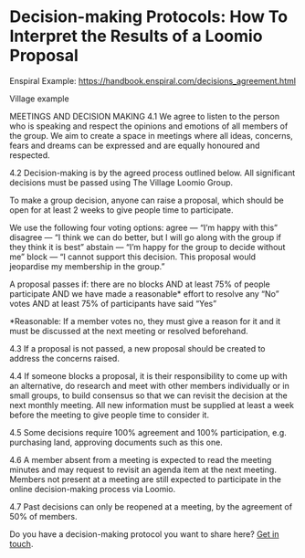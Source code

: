 # Decision-making Protocols: How To Interpret the Results of a Loomio Proposal


Enspiral Example: https://handbook.enspiral.com/decisions_agreement.html


Village example

MEETINGS AND DECISION MAKING
4.1 We agree to listen to the person who is speaking and respect the opinions and emotions of all members of the group. We aim to create a space in meetings where all ideas, concerns, fears and dreams can be expressed and are equally honoured and respected.


4.2 Decision-making is by the agreed process outlined below. All significant decisions must be passed using The Village Loomio Group.


To make a group decision, anyone can raise a proposal, which should be open for at least 2 weeks to give people time to participate.


We use the following four voting options:
agree — “I’m happy with this”
disagree — “I think we can do better, but I will go along with the group if they think it is best”
abstain — “I’m happy for the group to decide without me”
block — “I cannot support this decision. This proposal would jeopardise my membership in the group.”


A proposal passes if:
there are no blocks AND
at least 75% of people participate AND
we have made a reasonable* effort to resolve any “No” votes AND
at least 75% of participants have said “Yes”


*Reasonable: If a member votes no, they must give a reason for it and it must be discussed at the next meeting or resolved beforehand.

4.3 If a proposal is not passed, a new proposal should be created to address the concerns raised.


4.4 If someone blocks a proposal, it is their responsibility to come up with an alternative, do research and meet with other members individually or in small groups, to build consensus so that we can revisit the decision at the next monthly meeting. All new information must be supplied at least a week before the meeting to give people time to consider it.


4.5 Some decisions require 100% agreement and 100% participation, e.g. purchasing land, approving documents such as this one.


4.6 A member absent from a meeting is expected to read the meeting minutes and may request to revisit an agenda item at the next meeting. Members not present at a meeting are still expected to participate in the online decision-making process via Loomio.


4.7 Past decisions can only be reopened at a meeting, by the agreement of 50% of members.

Do you have a decision-making protocol you want to share here? [Get in touch](https://www.loomio.org/contact).
